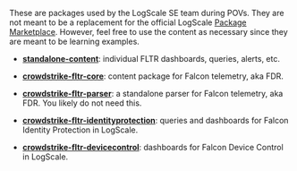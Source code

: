 These are packages used by the LogScale SE team during POVs. They are not meant to be a replacement for the official LogScale [Package Marketplace](https://library.humio.com/humio-server/packages-marketplace.html). However, feel free to use the content as necessary since they are meant to be learning examples. 

- **[standalone-content](standalone-content)**: individual FLTR dashboards, queries, alerts, etc.

- **[crowdstrike-fltr-core](crowdstrike-fltr-core)**: content package for Falcon telemetry, aka FDR.

- **[crowdstrike-fltr-parser](crowdstrike-fltr-parser)**: a standalone parser for Falcon telemetry, aka FDR. You likely do not need this. 

- **[crowdstrike-fltr-identityprotection](crowdstrike-fltr-identityprotection)**: queries and dashboards for Falcon Identity Protection in LogScale. 

- **[crowdstrike-fltr-devicecontrol](crowdstrike-fltr-devicecontrol)**: dashboards for Falcon Device Control in LogScale. 